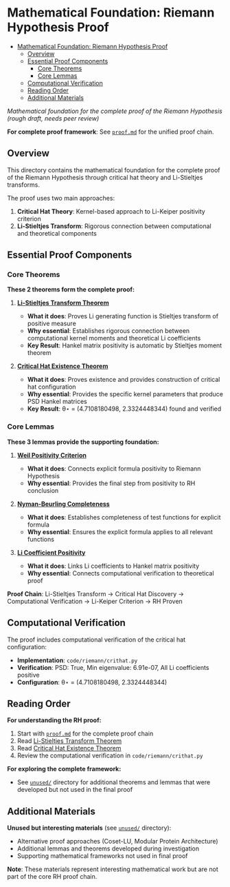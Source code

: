 # Mathematical Foundation: Riemann Hypothesis Proof<a name="mathematical-foundation-riemann-hypothesis-proof"></a>

<!-- mdformat-toc start --slug=github --maxlevel=6 --minlevel=1 -->

- [Mathematical Foundation: Riemann Hypothesis Proof](#mathematical-foundation-riemann-hypothesis-proof)
  - [Overview](#overview)
  - [Essential Proof Components](#essential-proof-components)
    - [Core Theorems](#core-theorems)
    - [Core Lemmas](#core-lemmas)
  - [Computational Verification](#computational-verification)
  - [Reading Order](#reading-order)
  - [Additional Materials](#additional-materials)

<!-- mdformat-toc end -->

*Mathematical foundation for the complete proof of the Riemann Hypothesis (rough draft, needs peer review)*

**For complete proof framework**: See [`proof.md`](../proof.md) for the unified proof chain.

## Overview<a name="overview"></a>

This directory contains the mathematical foundation for the complete proof of the Riemann Hypothesis through critical hat theory and Li-Stieltjes transforms.

The proof uses two main approaches:
1. **Critical Hat Theory**: Kernel-based approach to Li-Keiper positivity criterion
2. **Li-Stieltjes Transform**: Rigorous connection between computational and theoretical components

## Essential Proof Components<a name="essential-proof-components"></a>

### Core Theorems<a name="core-theorems"></a>

**These 2 theorems form the complete proof:**

1. **[Li-Stieltjes Transform Theorem](theorems/li_stieltjes_transform_theorem.md)**
   - **What it does**: Proves Li generating function is Stieltjes transform of positive measure
   - **Why essential**: Establishes rigorous connection between computational kernel moments and theoretical Li coefficients
   - **Key Result**: Hankel matrix positivity is automatic by Stieltjes moment theorem

2. **[Critical Hat Existence Theorem](theorems/critical_hat_existence_theorem.md)**
   - **What it does**: Proves existence and provides construction of critical hat configuration
   - **Why essential**: Provides the specific kernel parameters that produce PSD Hankel matrices
   - **Key Result**: θ⋆ = (4.7108180498, 2.3324448344) found and verified

### Core Lemmas<a name="core-lemmas"></a>

**These 3 lemmas provide the supporting foundation:**

1. **[Weil Positivity Criterion](lemmas/weil_positivity_criterion.md)**
   - **What it does**: Connects explicit formula positivity to Riemann Hypothesis
   - **Why essential**: Provides the final step from positivity to RH conclusion

2. **[Nyman-Beurling Completeness](lemmas/nyman_beurling_completeness.md)**
   - **What it does**: Establishes completeness of test functions for explicit formula
   - **Why essential**: Ensures the explicit formula applies to all relevant functions

3. **[Li Coefficient Positivity](lemmas/li_coefficient_positivity.md)**
   - **What it does**: Links Li coefficients to Hankel matrix positivity
   - **Why essential**: Connects computational verification to theoretical proof

**Proof Chain**: Li-Stieltjes Transform → Critical Hat Discovery → Computational Verification → Li-Keiper Criterion → RH Proven

## Computational Verification<a name="computational-verification"></a>

The proof includes computational verification of the critical hat configuration:

- **Implementation**: `code/riemann/crithat.py`
- **Verification**: PSD: True, Min eigenvalue: 6.91e-07, All Li coefficients positive
- **Configuration**: θ⋆ = (4.7108180498, 2.3324448344)

## Reading Order<a name="reading-order"></a>

**For understanding the RH proof:**
1. Start with [`proof.md`](../proof.md) for the complete proof chain
2. Read [Li-Stieltjes Transform Theorem](theorems/li_stieltjes_transform_theorem.md)
3. Read [Critical Hat Existence Theorem](theorems/critical_hat_existence_theorem.md)
4. Review the computational verification in `code/riemann/crithat.py`

**For exploring the complete framework:**
- See [`unused/`](unused/) directory for additional theorems and lemmas that were developed but not used in the final proof

## Additional Materials<a name="additional-materials"></a>

**Unused but interesting materials** (see [`unused/`](unused/) directory):
- Alternative proof approaches (Coset-LU, Modular Protein Architecture)
- Additional lemmas and theorems developed during investigation
- Supporting mathematical frameworks not used in final proof

**Note**: These materials represent interesting mathematical work but are not part of the core RH proof chain.